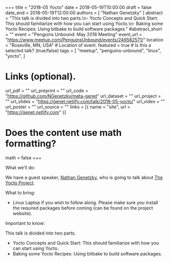+++
title = "2018-05 Yocto"
date = 2018-05-19T10:00:00
draft = false
date_end = 2018-05-19T12:00:00
authors = [ "Nathan Genetzky" ]
abstract = "This talk is divided into two parts.\n- Yocto Concepts and Quick Start: This should familiarize with how you can start using Yocto.\n- Baking some Yocto Recipes: Using bitbake to build software packages."
#abstract_short = ""
event = "Penguins Unbound: May 2018 Meeting"
event_url = "https://www.meetup.com/PenguinsUnbound/events/246582571/"
location = "Roseville, MN, USA" # Location of event.
featured = true # Is this a selected talk? (true/false)
tags = [
  "meetup",
  "penguins-unbound",
  "linux",
  "yocto",
]

# Links (optional).
url_pdf = ""
url_preprint = ""
url_code = "https://github.com/NGenetzky/meta-genet"
url_dataset = ""
url_project = ""
url_slides = "https://genet.netlify.com/talk/2018-05-yocto/"
url_video = ""
url_poster = ""
url_source = ""
links = [{ name = "site", url = "https://genet.netlify.com" }]

# Does the content use math formatting?
math = false
+++

What we'll do:

We have a guest speaker, [Nathan Genetzky](http://nathan.genetzky.us), who is going
to talk about [The Yocto Project](https://www.yoctoproject.org/).

What to bring:

- Linux Laptop if you wish to follow along. Please make sure you install the
required packages before coming (can be found on the project website).

Important to know:

This talk is divided into two parts.

- Yocto Concepts and Quick Start: This should familiarize with how you can
start using Yocto.
- Baking some Yocto Recipes: Using bitbake to build software packages.
